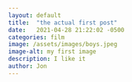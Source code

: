 ```yaml
---
layout: default
title:  "the actual first post"
date:   2021-04-28 21:22:02 -0500
categories: film
image: /assets/images/boys.jpeg
image-alt: my first image
description: I like it
author: Jon
---
```

